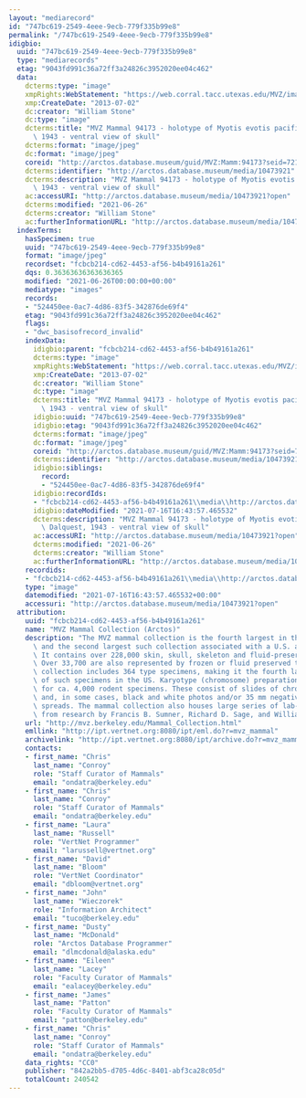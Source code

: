 ```yaml
---
layout: "mediarecord"
id: "747bc619-2549-4eee-9ecb-779f335b99e8"
permalink: "/747bc619-2549-4eee-9ecb-779f335b99e8"
idigbio:
  uuid: "747bc619-2549-4eee-9ecb-779f335b99e8"
  type: "mediarecords"
  etag: "9043fd991c36a72ff3a24826c3952020ee04c462"
  data:
    dcterms:type: "image"
    xmpRights:WebStatement: "https://web.corral.tacc.utexas.edu/MVZ/images/MVZ_img/images/jpg/img_16691.jpg"
    xmp:CreateDate: "2013-07-02"
    dc:creator: "William Stone"
    dc:type: "image"
    dcterms:title: "MVZ Mammal 94173 - holotype of Myotis evotis pacificus Dalquest,\
      \ 1943 - ventral view of skull"
    dcterms:format: "image/jpeg"
    dc:format: "image/jpeg"
    coreid: "http://arctos.database.museum/guid/MVZ:Mamm:94173?seid=721574"
    dcterms:identifier: "http://arctos.database.museum/media/10473921"
    dcterms:description: "MVZ Mammal 94173 - holotype of Myotis evotis pacificus Dalquest,\
      \ 1943 - ventral view of skull"
    ac:accessURI: "http://arctos.database.museum/media/10473921?open"
    dcterms:modified: "2021-06-26"
    dcterms:creator: "William Stone"
    ac:furtherInformationURL: "http://arctos.database.museum/media/10473921"
  indexTerms:
    hasSpecimen: true
    uuid: "747bc619-2549-4eee-9ecb-779f335b99e8"
    format: "image/jpeg"
    recordset: "fcbcb214-cd62-4453-af56-b4b49161a261"
    dqs: 0.36363636363636365
    modified: "2021-06-26T00:00:00+00:00"
    mediatype: "images"
    records:
    - "524450ee-0ac7-4d86-83f5-342876de69f4"
    etag: "9043fd991c36a72ff3a24826c3952020ee04c462"
    flags:
    - "dwc_basisofrecord_invalid"
    indexData:
      idigbio:parent: "fcbcb214-cd62-4453-af56-b4b49161a261"
      dcterms:type: "image"
      xmpRights:WebStatement: "https://web.corral.tacc.utexas.edu/MVZ/images/MVZ_img/images/jpg/img_16691.jpg"
      xmp:CreateDate: "2013-07-02"
      dc:creator: "William Stone"
      dc:type: "image"
      dcterms:title: "MVZ Mammal 94173 - holotype of Myotis evotis pacificus Dalquest,\
        \ 1943 - ventral view of skull"
      idigbio:uuid: "747bc619-2549-4eee-9ecb-779f335b99e8"
      idigbio:etag: "9043fd991c36a72ff3a24826c3952020ee04c462"
      dcterms:format: "image/jpeg"
      dc:format: "image/jpeg"
      coreid: "http://arctos.database.museum/guid/MVZ:Mamm:94173?seid=721574"
      dcterms:identifier: "http://arctos.database.museum/media/10473921"
      idigbio:siblings:
        record:
        - "524450ee-0ac7-4d86-83f5-342876de69f4"
      idigbio:recordIds:
      - "fcbcb214-cd62-4453-af56-b4b49161a261\\media\\http://arctos.database.museum/media/10473921"
      idigbio:dateModified: "2021-07-16T16:43:57.465532"
      dcterms:description: "MVZ Mammal 94173 - holotype of Myotis evotis pacificus\
        \ Dalquest, 1943 - ventral view of skull"
      ac:accessURI: "http://arctos.database.museum/media/10473921?open"
      dcterms:modified: "2021-06-26"
      dcterms:creator: "William Stone"
      ac:furtherInformationURL: "http://arctos.database.museum/media/10473921"
    recordids:
    - "fcbcb214-cd62-4453-af56-b4b49161a261\\media\\http://arctos.database.museum/media/10473921"
    type: "image"
    datemodified: "2021-07-16T16:43:57.465532+00:00"
    accessuri: "http://arctos.database.museum/media/10473921?open"
  attribution:
    uuid: "fcbcb214-cd62-4453-af56-b4b49161a261"
    name: "MVZ Mammal Collection (Arctos)"
    description: "The MVZ mammal collection is the fourth largest in the United States\
      \ and the second largest such collection associated with a U.S. academic institution.\
      \ It contains over 228,000 skin, skull, skeleton and fluid-preserved specimens.\
      \ Over 33,700 are also represented by frozen or fluid preserved tissues. The\
      \ collection includes 364 type specimens, making it the fourth largest collection\
      \ of such specimens in the US. Karyotype (chromosome) preparations are available\
      \ for ca. 4,000 rodent specimens. These consist of slides of chromosome preparations\
      \ and, in some cases, black and white photos and/or 35 mm negatives of chromosome\
      \ spreads. The mammal collection also houses large series of lab-raised specimens\
      \ from research by Francis B. Sumner, Richard D. Sage, and William Z. Lidicker."
    url: "http://mvz.berkeley.edu/Mammal_Collection.html"
    emllink: "http://ipt.vertnet.org:8080/ipt/eml.do?r=mvz_mammal"
    archivelink: "http://ipt.vertnet.org:8080/ipt/archive.do?r=mvz_mammal"
    contacts:
    - first_name: "Chris"
      last_name: "Conroy"
      role: "Staff Curator of Mammals"
      email: "ondatra@berkeley.edu"
    - first_name: "Chris"
      last_name: "Conroy"
      role: "Staff Curator of Mammals"
      email: "ondatra@berkeley.edu"
    - first_name: "Laura"
      last_name: "Russell"
      role: "VertNet Programmer"
      email: "larussell@vertnet.org"
    - first_name: "David"
      last_name: "Bloom"
      role: "VertNet Coordinator"
      email: "dbloom@vertnet.org"
    - first_name: "John"
      last_name: "Wieczorek"
      role: "Information Architect"
      email: "tuco@berkeley.edu"
    - first_name: "Dusty"
      last_name: "McDonald"
      role: "Arctos Database Programmer"
      email: "dlmcdonald@alaska.edu"
    - first_name: "Eileen"
      last_name: "Lacey"
      role: "Faculty Curator of Mammals"
      email: "ealacey@berkeley.edu"
    - first_name: "James"
      last_name: "Patton"
      role: "Faculty Curator of Mammals"
      email: "patton@berkeley.edu"
    - first_name: "Chris"
      last_name: "Conroy"
      role: "Staff Curator of Mammals"
      email: "ondatra@berkeley.edu"
    data_rights: "CC0"
    publisher: "842a2bb5-d705-4d6c-8401-abf3ca28c05d"
    totalCount: 240542
---
```

